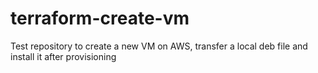 # terraform-create-vm
Test repository to create a new VM on AWS, transfer a local deb file and install it after provisioning
